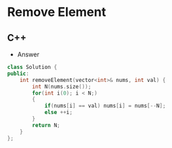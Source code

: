Remove Element
==========

## C++

  - Answer

  ```cpp
  class Solution {
  public:
      int removeElement(vector<int>& nums, int val) {
          int N(nums.size());
          for(int i(0); i < N;)
          {
              if(nums[i] == val) nums[i] = nums[--N];
              else ++i;
          }
          return N;
      }
  };
  ```